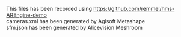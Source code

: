 This files has been recorded using https://github.com/remmel/hms-AREngine-demo  
cameras.xml has been generated by Agisoft Metashape  
sfm.json has been generated by Alicevision Meshroom  